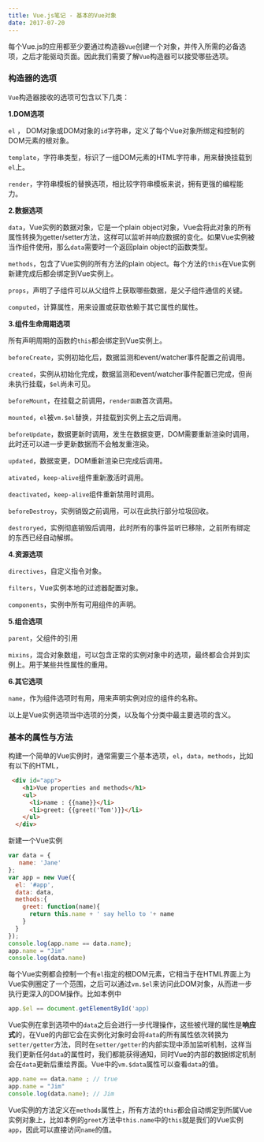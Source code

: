 ```yaml
---
title: Vue.js笔记 - 基本的Vue对象
date: 2017-07-20
---
```


每个Vue.js的应用都至少要通过构造器`Vue`创建一个对象，并传入所需的必备选项，之后才能驱动页面。因此我们需要了解`Vue`构造器可以接受哪些选项。

### 构造器的选项

`Vue`构造器接收的选项可包含以下几类：

**1.DOM选项**

`el` ， DOM对象或DOM对象的`id`字符串，定义了每个Vue对象所绑定和控制的DOM元素的根对象。

`template`，字符串类型，标识了一组DOM元素的HTML字符串，用来替换挂载到`el`上。

`render`，字符串模板的替换选项，相比较字符串模板来说，拥有更强的编程能力。

**2.数据选项**

`data`，Vue实例的数据对象，它是一个plain object对象，Vue会将此对象的所有属性转换为getter/setter方法，这样可以监听并响应数据的变化。如果Vue实例被当作组件使用，那么`data`需要时一个返回plain object的函数类型。

`methods`，包含了Vue实例的所有方法的plain object。每个方法的`this`在Vue实例新建完成后都会绑定到Vue实例上。

`props`，声明了子组件可以从父组件上获取哪些数据，是父子组件通信的关键。

`computed`，计算属性，用来设置或获取依赖于其它属性的属性。

**3.组件生命周期选项**

所有声明周期的函数的`this`都会绑定到Vue实例上。

`beforeCreate`，实例初始化后，数据监测和event/watcher事件配置之前调用。

`created`，实例从初始化完成，数据监测和event/watcher事件配置已完成，但尚未执行挂载，`$el`尚未可见。

`beforeMount`，在挂载之前调用，`render函数`首次调用。

`mounted`，`el`被`vm.$el`替换，并挂载到实例上去之后调用。

`beforeUpdate`，数据更新时调用，发生在数据变更，DOM需要重新渲染时调用，此时还可以进一步更新数据而不会触发重渲染。

`updated`，数据变更，DOM重新渲染已完成后调用。

`ativated`，`keep-alive`组件重新激活时调用。

`deactivated`，`keep-alive`组件重新禁用时调用。

`beforeDestroy`，实例销毁之前调用，可以在此执行部分垃圾回收。

`destroryed`，实例彻底销毁后调用，此时所有的事件监听已移除，之前所有绑定的东西已经自动解绑。

**4.资源选项**

`directives`，自定义指令对象。

`filters`，Vue实例本地的过滤器配置对象。

`components`，实例中所有可用组件的声明。


**5.组合选项**

`parent`，父组件的引用

`mixins`，混合对象数组，可以包含正常的实例对象中的选项，最终都会合并到实例上。用于某些共性属性的重用。



**6.其它选项**

`name`，作为组件选项时有用，用来声明实例对应的组件的名称。


以上是Vue实例选项当中选项的分类，以及每个分类中最主要选项的含义。


### 基本的属性与方法

构建一个简单的Vue实例时，通常需要三个基本选项，`el`，`data`，`methods`，比如有以下的HTML，

```html
 <div id="app">
    <h1>Vue properties and methods</h1>
    <ul>
      <li>name : {{name}}</li>
      <li>greet: {{greet('Tom')}}</li>
    </ul>
  </div>
```

新建一个Vue实例


```js
var data = {
   name: 'Jane'
};
var app = new Vue({
  el: '#app',
  data: data,
  methods:{
    greet: function(name){
      return this.name + ' say hello to '+ name
    }
  }
});
console.log(app.name == data.name);
app.name = "Jim"
console.log(data.name)
```

每个Vue实例都会控制一个有`el`指定的根DOM元素，它相当于在HTML界面上为Vue实例圈定了一个范围，之后可以通过`vm.$el`来访问此DOM对象，从而进一步执行更深入的DOM操作。比如本例中

```js
app.$el == document.getElementById('app)
```

Vue实例在拿到选项中的`data`之后会进行一步代理操作，这些被代理的属性是**响应式**的，在Vue的内部它会在实例化对象时会将`data`的所有属性依次转换为`setter/getter`方法，同时在`setter/getter`的内部实现中添加监听机制，这样当我们更新任何`data`的属性时，我们都能获得通知，同时Vue的内部的数据绑定机制会在`data`更新后重绘界面。Vue中的`vm.$data`属性可以查看`data`的值。

```js
app.name == data.name ; // true
app.name = "Jim"
console.log(data.name); // Jim
```

Vue实例的方法定义在`methods`属性上，所有方法的`this`都会自动绑定到所属Vue实例对象上，比如本例的`greet`方法中`this.name`中的`this`就是我们的Vue实例`app`，因此可以直接访问`name`的值。


